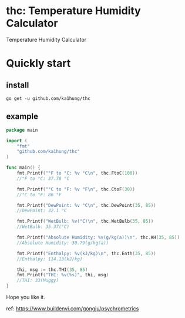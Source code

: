 # thc: Temperature Humidity Calculator
Temperature Humidity Calculator 

# Quickly start

## install

    go get -u github.com/ka1hung/thc

## example
```go
package main

import (
	"fmt"
	"github.com/ka1hung/thc"
)

func main() {
	fmt.Printf("°F to °C: %v °C\n", thc.FtoC(100)) 
	//°F to °C: 37.78 °C

	fmt.Printf("°C to °F: %v °F\n", thc.CtoF(30)) 
	//°C to °F: 86 °F

	fmt.Printf("DewPoint: %v °C\n", thc.DewPoint(35, 85)) 
	//DewPoint: 32.1 °C

	fmt.Printf("WetBulb: %v(°C)\n", thc.WetBulb(35, 85)) 
	//WetBulb: 35.37(°C)

	fmt.Printf("Absolute Humidity: %v(g/kg(a))\n", thc.AH(35, 85)) 
	//Absolute Humidity: 30.79(g/kg(a))

	fmt.Printf("Enthalpy: %v(kJ/kg)\n", thc.Enth(35, 85))
	//Enthalpy: 114.13(kJ/kg)

	thi, msg := thc.THI(35, 85)
	fmt.Printf("THI: %v(%s)", thi, msg) 
	//THI: 33(Muggy)
}
```
Hope you like it.

ref: https://www.buildenvi.com/gongju/psychrometrics  
